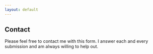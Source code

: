 ```yaml
---
layout: default
---
```


## Contact

Please feel free to contact me with this form. I answer each and every submission and am always willing to help out.

